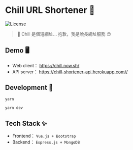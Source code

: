 # Chill URL Shortener 🛀

[![License](https://img.shields.io/github/license/EastSun5566/url-shortener.svg?style=for-the-badge)](https://github.com/EastSun5566/url-shortener/blob/master/LICENSE)

> 🔗 Chill 是個短網址... 抱歉，我是說長網址服務 😊

## Demo 🖥

- Web client： <https://chill.now.sh/>
- API server： <https://chill-shortener-api.herokuapp.com//>

## Development 🔧

```sh
yarn

yarn dev
```

## Tech Stack ✨

- Frontend： `Vue.js + Bootstrap`
- Backend： `Express.js + MongoDB`

